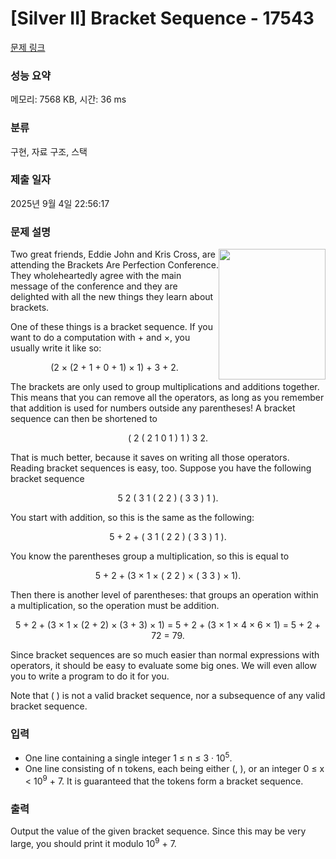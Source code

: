 # [Silver II] Bracket Sequence - 17543 

[문제 링크](https://www.acmicpc.net/problem/17543) 

### 성능 요약

메모리: 7568 KB, 시간: 36 ms

### 분류

구현, 자료 구조, 스택

### 제출 일자

2025년 9월 4일 22:56:17

### 문제 설명

<p><img alt="" src="https://upload.acmicpc.net/1512ee25-a2eb-4fbe-b914-965e1b2536e8/-/preview/" style="width: 171px; height: 209px; float: right;">Two great friends, Eddie John and Kris Cross, are attending the Brackets Are Perfection Conference. They wholeheartedly agree with the main message of the conference and they are delighted with all the new things they learn about brackets.</p>

<p>One of these things is a bracket sequence. If you want to do a computation with + and ×, you usually write it like so:</p>

<p style="text-align: center;">(2 × (2 + 1 + 0 + 1) × 1) + 3 + 2.</p>

<p>The brackets are only used to group multiplications and additions together. This means that you can remove all the operators, as long as you remember that addition is used for numbers outside any parentheses! A bracket sequence can then be shortened to</p>

<p style="text-align: center;">( 2 ( 2 1 0 1 ) 1 ) 3 2.</p>

<p>That is much better, because it saves on writing all those operators. Reading bracket sequences is easy, too. Suppose you have the following bracket sequence</p>

<p style="text-align: center;">5 2 ( 3 1 ( 2 2 ) ( 3 3 ) 1 ).</p>

<p>You start with addition, so this is the same as the following:</p>

<p style="text-align: center;">5 + 2 + ( 3 1 ( 2 2 ) ( 3 3 ) 1 ).</p>

<p>You know the parentheses group a multiplication, so this is equal to</p>

<p style="text-align: center;">5 + 2 + (3 × 1 × ( 2 2 ) × ( 3 3 ) × 1).</p>

<p>Then there is another level of parentheses: that groups an operation within a multiplication, so the operation must be addition.</p>

<p style="text-align: center;">5 + 2 + (3 × 1 × (2 + 2) × (3 + 3) × 1) = 5 + 2 + (3 × 1 × 4 × 6 × 1) = 5 + 2 + 72 = 79.</p>

<p>Since bracket sequences are so much easier than normal expressions with operators, it should be easy to evaluate some big ones. We will even allow you to write a program to do it for you.</p>

<p>Note that ( ) is not a valid bracket sequence, nor a subsequence of any valid bracket sequence.</p>

### 입력 

 <ul>
	<li>One line containing a single integer 1 ≤ n ≤ 3 · 10<sup>5</sup>.</li>
	<li>One line consisting of n tokens, each being either (, ), or an integer 0 ≤ x < 10<sup>9</sup> + 7. It is guaranteed that the tokens form a bracket sequence.</li>
</ul>

### 출력 

 <p>Output the value of the given bracket sequence. Since this may be very large, you should print it modulo 10<sup>9</sup> + 7.</p>

